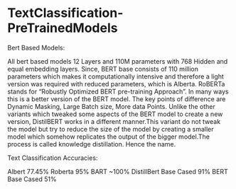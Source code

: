 # TextClassification-PreTrainedModels

Bert Based Models:

All bert based models 12 Layers and 110M parameters with 768 Hidden and equal embedding layers. Since, BERT base consists of 110 million parameters which makes it computationally intensive and therefore a light version was required with reduced parameters, which is Alberta.  RoBERTa stands for “Robustly Optimized BERT pre-training Approach”. In many ways this is a better version of the BERT model. The key points of difference are  Dynamic Masking, Large Batch size, More data Points. Unlike the other variants which tweaked some aspects of the BERT model to create a new version, DistilBERT works in a different manner.This variant do not tweak the model but try to reduce the size of the model by creating a smaller model which somehow replicates the output of the bigger model.The process is called knowledge distillation. Hence the name. 



Text Classification Accuracies:

Albert	77.45%
Roberta	95%
BART	~100%
DistillBert Base Cased	91%
BERT Base Cased	51%
